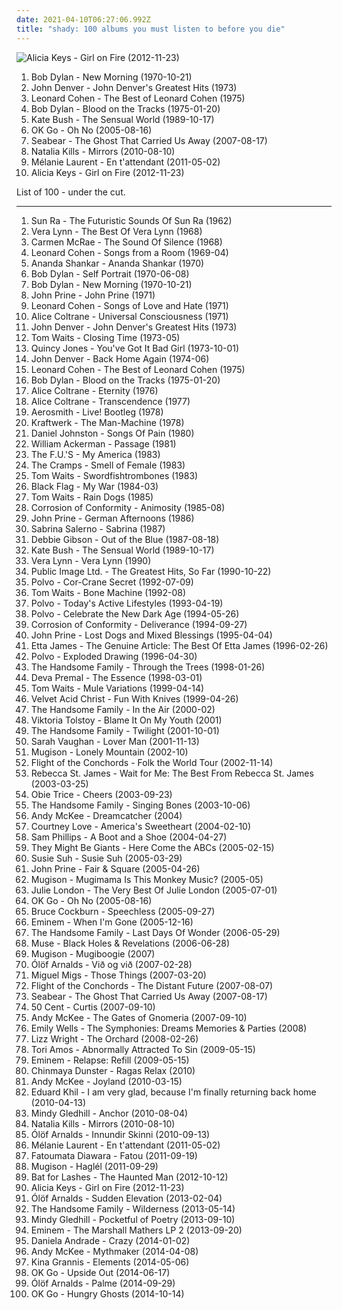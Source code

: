 ```yaml
---
date: 2021-04-10T06:27:06.992Z
title: "shady: 100 albums you must listen to before you die"
---
```

![Alicia Keys - Girl on Fire (2012-11-23)](http://coverartarchive.org/release/7a032865-3754-4659-9f34-ec7ec48a95ea/17147368325-500.jpg "Alicia Keys - Girl on Fire (2012-11-23)")
<ol class="albums">
<li data-cover="http://coverartarchive.org/release/0497a7b2-2777-3d0c-9364-4234b78c9e72/3730266019-500.jpg" data-tags="70s, folk, singer-songwriter, folk rock, rock, bob dylan, classic rock, pink, blue, green, yellow, shady, purple, grady, shady grady, clsid not unique" role="button">Bob Dylan - New Morning (1970-10-21)</li>
<li data-cover="https://img.discogs.com/LcNVI8x_v5ZvtTT0Qhv770DXV8A=/fit-in/600x599/filters:strip_icc():format(jpeg):mode_rgb():quality(90)/discogs-images/R-11352595-1514790288-4986.jpeg.jpg" data-tags="soft rock, alt-country, shady, sundaymix, robertitus coleccion, my virtual music shelf, glyph, eats tylenol like a muthufuka, buckets and baskets, 3 and 5 and 7 and 9" role="button">John Denver - John Denver's Greatest Hits (1973)</li>
<li data-cover="https://img.discogs.com/4wNsfwuPW8w5HESKr3uyEcVIeus=/fit-in/600x599/filters:strip_icc():format(jpeg):mode_rgb():quality(90)/discogs-images/R-9145129-1477454297-2923.jpeg.jpg" data-tags="leonard cohen, pink, blue, green, yellow, shady, purple, grady, shady grady" role="button">Leonard Cohen - The Best of Leonard Cohen (1975)</li>
<li data-cover="https://img.discogs.com/sJliCcqKc5U7HBZuthzIcOeD3vE=/fit-in/600x605/filters:strip_icc():format(jpeg):mode_rgb():quality(90)/discogs-images/R-3943315-1350043419-1194.jpeg.jpg" data-tags="folk" role="button">Bob Dylan - Blood on the Tracks (1975-01-20)</li>
<li data-cover="http://coverartarchive.org/release/b9016aaf-ca71-304f-b5f1-d6384cf465f3/8364196064-500.jpg" data-tags="alternative, female vocalists" role="button">Kate Bush - The Sensual World (1989-10-17)</li>
<li data-cover="https://via.placeholder.com/450" data-tags="rock, indie rock, indie" role="button">OK Go - Oh No (2005-08-16)</li>
<li data-cover="http://coverartarchive.org/release/f8f26fa1-d7e5-4357-aefe-cb17ccf2e60b/18253941016-500.jpg" data-tags="icelandic" role="button">Seabear - The Ghost That Carried Us Away (2007-08-17)</li>
<li data-cover="https://img.discogs.com/COaBC6GebeH25O4HKETZqGC3Ap4=/fit-in/600x465/filters:strip_icc():format(jpeg):mode_rgb():quality(90)/discogs-images/R-2914536-1307049521.jpeg.jpg" data-tags="pop, dance, bananas, shady, dolce, grady, partial, natalia kills, artvatar, natalia, shady grady, deek, nkm, auditory, deek deek, deek deek deek, dake, ploppy, dake-bonoism, bonoism, jibby, specific generalities, specificity, generality, plopper, male or female, non-zero" role="button">Natalia Kills - Mirrors (2010-08-10)</li>
<li data-cover="http://coverartarchive.org/release/e2aa508e-dc3f-4213-8f61-2773536db7e4/23565453379-500.jpg" data-tags="female vocalists" role="button">Mélanie Laurent - En t'attendant (2011-05-02)</li>
<li data-cover="http://coverartarchive.org/release/7a032865-3754-4659-9f34-ec7ec48a95ea/17147368325-500.jpg" data-tags="soul" role="button">Alicia Keys - Girl on Fire (2012-11-23)</li>
</ol>
List of 100 - under the cut.
<!-- more -->

_________________

<ol class="albums">
<li data-cover="http://coverartarchive.org/release/a6c9d3b8-05da-4996-a3b5-93aab10f02d3/28855108015-500.jpg" data-tags="jazz" role="button">
Sun Ra - The Futuristic Sounds Of Sun Ra (1962)
</li>
<li data-cover="https://img.discogs.com/gh_GijwtROUb0IyPcWr9gg_Llu4=/fit-in/600x578/filters:strip_icc():format(jpeg):mode_rgb():quality(90)/discogs-images/R-5080904-1598821153-2426.jpeg.jpg" data-tags="female, jazz, jazz vocal, 50s, marvelous, shady, delightful, crush, grady, steveadams fm, steveadamsfm, shady grady, childhood crush, v lynn, feminine cavern of love, boneriffic, beneficial, clsid not unique, 00c04fd7d062, 9e56be61-c50f-11cf-9a2c-00a0c90a90ce, 9e56be61, c50f, 11cf, 9a2c, 00a0c90a90ce, 888dca60-fc0a-11cf-8f0f-00c04fd7d062, 888dca60, fc0a, 8f0f" role="button">
Vera Lynn - The Best Of Vera Lynn (1968)
</li>
<li data-cover="http://coverartarchive.org/release/a5b055ff-a912-46af-b94f-478793ecdbf2/7943108089-500.jpg" data-tags="female, jazz, jazz vocal, unique, tagged, years, pink, orange, chocolate, blue, hours, red, green, days, yellow, months, minutes, seconds, tags, decades, not, roy, miscellaneous, female jazz, carlos, shady, purple, grady, partial, jazzy women, ebony, free range, related, shady grady, biv, smell of female, jazzy female, liver and onions, feminine cavern of love, free range negroes, beneficial, carlos seramos, seramos, cavern of love, this is beneficial, the smell of female, ebony delight" role="button">
Carmen McRae - The Sound Of Silence (1968)
</li>
<li data-cover="http://coverartarchive.org/release/25f52005-282b-3617-8bf0-becec9175d9c/21304861091-500.jpg" data-tags="leonard cohen, 60s, folk" role="button">
Leonard Cohen - Songs from a Room (1969-04)
</li>
<li data-cover="http://coverartarchive.org/release/adf336d1-4ffd-4700-bddf-74cce6f268f0/23120856687-500.jpg" data-tags="70s, psychedelic, psychedelic rock, sitar, world fusion" role="button">
Ananda Shankar - Ananda Shankar (1970)
</li>
<li data-cover="https://img.discogs.com/UKJWMt2aR4kQEYCPjv9NwERiUcw=/fit-in/600x605/filters:strip_icc():format(jpeg):mode_rgb():quality(90)/discogs-images/R-6769734-1617300941-3174.jpeg.jpg" data-tags="rock, classic rock" role="button">
Bob Dylan - Self Portrait (1970-06-08)
</li>
<li data-cover="http://coverartarchive.org/release/0497a7b2-2777-3d0c-9364-4234b78c9e72/3730266019-500.jpg" data-tags="70s, folk, singer-songwriter, folk rock, rock, bob dylan, classic rock, pink, blue, green, yellow, shady, purple, grady, shady grady, clsid not unique" role="button">
Bob Dylan - New Morning (1970-10-21)
</li>
<li data-cover="http://coverartarchive.org/release/8e04e5d7-ed79-3e2e-8558-6df68bab5f6d/19688294474-500.jpg" data-tags="folk, singer-songwriter" role="button">
John Prine - John Prine (1971)
</li>
<li data-cover="http://coverartarchive.org/release/9b1b2314-fb32-4d18-98a6-0daad20b830a/16612201000-500.jpg" data-tags="folk, singer-songwriter" role="button">
Leonard Cohen - Songs of Love and Hate (1971)
</li>
<li data-cover="http://coverartarchive.org/release/f3b4d48c-1c07-397f-91ae-84c4235fb06c/21616073105-500.jpg" data-tags="free jazz, jazz" role="button">
Alice Coltrane - Universal Consciousness (1971)
</li>
<li data-cover="https://img.discogs.com/LcNVI8x_v5ZvtTT0Qhv770DXV8A=/fit-in/600x599/filters:strip_icc():format(jpeg):mode_rgb():quality(90)/discogs-images/R-11352595-1514790288-4986.jpeg.jpg" data-tags="soft rock, alt-country, shady, sundaymix, robertitus coleccion, my virtual music shelf, glyph, eats tylenol like a muthufuka, buckets and baskets, 3 and 5 and 7 and 9" role="button">
John Denver - John Denver's Greatest Hits (1973)
</li>
<li data-cover="http://coverartarchive.org/release/d541b67e-e791-4c44-83ac-750ec65c0e6d/14525209827-500.jpg" data-tags="blues, jazz, singer-songwriter" role="button">
Tom Waits - Closing Time (1973-05)
</li>
<li data-cover="https://via.placeholder.com/450" data-tags="jazz" role="button">
Quincy Jones - You've Got It Bad Girl (1973-10-01)
</li>
<li data-cover="http://coverartarchive.org/release/dc97685b-48e7-4b06-9dcf-bd5236d22700/13268247986-500.jpg" data-tags="john denver" role="button">
John Denver - Back Home Again (1974-06)
</li>
<li data-cover="https://img.discogs.com/4wNsfwuPW8w5HESKr3uyEcVIeus=/fit-in/600x599/filters:strip_icc():format(jpeg):mode_rgb():quality(90)/discogs-images/R-9145129-1477454297-2923.jpeg.jpg" data-tags="leonard cohen, pink, blue, green, yellow, shady, purple, grady, shady grady" role="button">
Leonard Cohen - The Best of Leonard Cohen (1975)
</li>
<li data-cover="https://img.discogs.com/sJliCcqKc5U7HBZuthzIcOeD3vE=/fit-in/600x605/filters:strip_icc():format(jpeg):mode_rgb():quality(90)/discogs-images/R-3943315-1350043419-1194.jpeg.jpg" data-tags="folk" role="button">
Bob Dylan - Blood on the Tracks (1975-01-20)
</li>
<li data-cover="https://img.discogs.com/6C8pBCihPZbGq49EXeDn3izOnuo=/fit-in/400x395/filters:strip_icc():format(jpeg):mode_rgb():quality(90)/discogs-images/R-2099336-1263944661.jpeg.jpg" data-tags="free jazz" role="button">
Alice Coltrane - Eternity (1976)
</li>
<li data-cover="https://img.discogs.com/MFMTHmJgSLcQRpGmYHiPE2dcRl4=/fit-in/225x225/filters:strip_icc():format(jpeg):mode_rgb():quality(90)/discogs-images/R-13631640-1558034308-1423.jpeg.jpg" data-tags="jazz, usa, free jazz" role="button">
Alice Coltrane - Transcendence (1977)
</li>
<li data-cover="http://coverartarchive.org/release/0ae5bf5c-6881-3be2-a430-c3d2af0ab546/22561819655-500.jpg" data-tags="live, hard rock" role="button">
Aerosmith - Live! Bootleg (1978)
</li>
<li data-cover="https://img.discogs.com/VmywRXxVwx1b5UNZwlZPCaPBCmA=/fit-in/480x486/filters:strip_icc():format(jpeg):mode_rgb():quality(90)/discogs-images/R-4696039-1372527688-1936.jpeg.jpg" data-tags="electronic, synthpop" role="button">
Kraftwerk - The Man-Machine (1978)
</li>
<li data-cover="http://coverartarchive.org/release/ea0be1b6-83d1-424d-8714-660d2c18a8b9/13971254165-500.jpg" data-tags="folk, singer-songwriter" role="button">
Daniel Johnston - Songs Of Pain (1980)
</li>
<li data-cover="http://coverartarchive.org/release/82bb2cc1-1fde-3149-b609-774037b3036b/7560837093-500.jpg" data-tags="new age" role="button">
William Ackerman - Passage (1981)
</li>
<li data-cover="https://img.discogs.com/whx4n2mQXjzwi49Vk9DQwjVaA4c=/fit-in/449x455/filters:strip_icc():format(jpeg):mode_rgb():quality(90)/discogs-images/R-8123175-1455566375-5221.jpeg.jpg" data-tags="shady" role="button">
The F.U.'S - My America (1983)
</li>
<li data-cover="http://coverartarchive.org/release/a736ffad-be8b-4b14-b00f-30519c4b5efc/13827411386-500.jpg" data-tags="psychobilly, tagged, i like it, pink, blue, green, days, yellow, minutes, tags, decades, miscellaneous, shady, purple, pussy, grady, cramps, shady grady, smell of female, feminine cavern of love, seramos, cavern of love, the smell of female, possibly auditory, related tags, clsid not unique, i tagged this artist, 9e56be61-c50f-11cf-9a2c-00a0c90a90ce, c50f, 9a2c, 00a0c90a90ce, 888dca60-fc0a-11cf-8f0f-00c04fd7d062, 888dca60, 8f0f, specific generalizations, day, sunday, quiet, staff, comfort, friday, march, colors, monday, saturday, november, though, august, three, orange, zero, name, red, december, richard, february, you, thursday, too, guides" role="button">
The Cramps - Smell of Female (1983)
</li>
<li data-cover="http://coverartarchive.org/release/77d38310-5392-4ac4-85fe-35c1a999210d/13858018994-500.jpg" data-tags="blues" role="button">
Tom Waits - Swordfishtrombones (1983)
</li>
<li data-cover="http://coverartarchive.org/release/c04c7090-1bea-4852-a4c3-6d54065117d2/21545300582-500.jpg" data-tags="hardcore punk, punk, sludge" role="button">
Black Flag - My War (1984-03)
</li>
<li data-cover="https://img.discogs.com/aRXXBW4vRsDn82_HffthzIPKoMg=/fit-in/480x360/filters:strip_icc():format(jpeg):mode_rgb():quality(90)/discogs-images/R-4551981-1512465921-4171.jpeg.jpg" data-tags="singer-songwriter" role="button">
Tom Waits - Rain Dogs (1985)
</li>
<li data-cover="http://coverartarchive.org/release/1123d279-5441-49c4-a953-347a2a58ef3a/6512939821-500.jpg" data-tags="shady, hardcore, no core, shady grady, thrash metal, grady" role="button">
Corrosion of Conformity - Animosity (1985-08)
</li>
<li data-cover="https://img.discogs.com/zZYlOQtT0vmkJ2gjlMpgSsnNWy8=/fit-in/240x240/filters:strip_icc():format(jpeg):mode_rgb():quality(90)/discogs-images/R-1433374-1219329309.jpeg.jpg" data-tags="john prine german afternoons" role="button">
John Prine - German Afternoons (1986)
</li>
<li data-cover="http://coverartarchive.org/release/64607f8d-3cc8-4131-a748-528a1b9e28d1/23355709748-500.jpg" data-tags="female, jazz, jazz vocal, bossa nova, lovely, tag, marvelous, boobs, shady, sabrina, delightful, carl, grady, nipples, vaginal, jacked, i would like to spend an afternoon rubbing her breasts with warm mineral oil, shady grady, 1000 albums to hear before you die, beautiful land of tits, quiero su disco, sabrina-sabrina, vagina and breasts, feminine cavern of love, boneriffic, beneficial, carlos seramos, seramos, related tags, clsid not unique, 00c04fd7d062, 9e56be61-c50f-11cf-9a2c-00a0c90a90ce, 9e56be61, c50f, 11cf, 9a2c, 00a0c90a90ce, 888dca60-fc0a-11cf-8f0f-00c04fd7d062, 888dca60, fc0a, 8f0f" role="button">
Sabrina Salerno - Sabrina (1987)
</li>
<li data-cover="https://img.discogs.com/qNDoIxq04V-0i89M2qsiCdkIYVE=/fit-in/600x585/filters:strip_icc():format(jpeg):mode_rgb():quality(90)/discogs-images/R-2277258-1273961074.jpeg.jpg" data-tags="80s, pop" role="button">
Debbie Gibson - Out of the Blue (1987-08-18)
</li>
<li data-cover="http://coverartarchive.org/release/b9016aaf-ca71-304f-b5f1-d6384cf465f3/8364196064-500.jpg" data-tags="alternative, female vocalists" role="button">
Kate Bush - The Sensual World (1989-10-17)
</li>
<li data-cover="https://img.discogs.com/dIC2UuyCXY15a2G1ibfeO5akAq8=/fit-in/600x599/filters:strip_icc():format(jpeg):mode_rgb():quality(90)/discogs-images/R-9475612-1495531003-9009.jpeg.jpg" data-tags="easy to listen to" role="button">
Vera Lynn - Vera Lynn (1990)
</li>
<li data-cover="http://coverartarchive.org/release/644e50bd-39e3-4879-838b-10dce95af989/2995610474-500.jpg" data-tags="post-punk" role="button">
Public Image Ltd. - The Greatest Hits, So Far (1990-10-22)
</li>
<li data-cover="http://coverartarchive.org/release/0bb9b2ab-3016-3d2a-9f5b-dd489526a9f4/16495903143-500.jpg" data-tags="math rock, noise rock, real post-hardcore" role="button">
Polvo - Cor-Crane Secret (1992-07-09)
</li>
<li data-cover="http://coverartarchive.org/release/c507e78c-4f02-4765-8ca4-1d919bbde08c/9574171273-500.jpg" data-tags="blues, experimental, singer-songwriter" role="button">
Tom Waits - Bone Machine (1992-08)
</li>
<li data-cover="https://img.discogs.com/iezrfbZ-TrJVDTiYnEcYA-c06Ss=/fit-in/600x596/filters:strip_icc():format(jpeg):mode_rgb():quality(90)/discogs-images/R-622506-1518621666-8890.jpeg.jpg" data-tags="math rock" role="button">
Polvo - Today's Active Lifestyles (1993-04-19)
</li>
<li data-cover="https://img.discogs.com/rTTc1Z0kW32khwFCA1OeKQXTXss=/fit-in/600x450/filters:strip_icc():format(jpeg):mode_rgb():quality(90)/discogs-images/R-16001330-1601663553-5614.jpeg.jpg" data-tags="math rock, noise rock, noise pop, post-hardcore, fucking genius, shady, real post-hardcore, albums to get, no core" role="button">
Polvo - Celebrate the New Dark Age (1994-05-26)
</li>
<li data-cover="http://coverartarchive.org/release/cf88a9c4-2fcd-46c8-8412-3b06bf0abbfa/6512861185-500.jpg" data-tags="stoner rock" role="button">
Corrosion of Conformity - Deliverance (1994-09-27)
</li>
<li data-cover="http://coverartarchive.org/release/0bb4a31c-86d4-41ff-bc7b-36611bccabfd/4363846705-500.jpg" data-tags="singer-songwriter" role="button">
John Prine - Lost Dogs and Mixed Blessings (1995-04-04)
</li>
<li data-cover="http://coverartarchive.org/release/d136dbb8-a0f6-4cd0-8f7f-dab8c1a96eb9/10883716911-500.jpg" data-tags="etta james" role="button">
Etta James - The Genuine Article: The Best Of Etta James (1996-02-26)
</li>
<li data-cover="http://coverartarchive.org/release/b0b6e917-61e6-3be3-a2da-bb873eb63af8/21553050631-500.jpg" data-tags="math rock" role="button">
Polvo - Exploded Drawing (1996-04-30)
</li>
<li data-cover="https://img.discogs.com/nk3IvlKVsEEuxdvXTdeNAhZqbYk=/fit-in/600x594/filters:strip_icc():format(jpeg):mode_rgb():quality(90)/discogs-images/R-1177453-1489873337-2756.jpeg.jpg" data-tags="americana, alt-country, shady, grady, shady grady" role="button">
The Handsome Family - Through the Trees (1998-01-26)
</li>
<li data-cover="https://img.discogs.com/WXehK75GZKE4T8W2qXuiNJUWjlY=/fit-in/600x600/filters:strip_icc():format(jpeg):mode_rgb():quality(90)/discogs-images/R-1021242-1541336852-8089.jpeg.jpg" data-tags="mantra, new age, meditative" role="button">
Deva Premal - The Essence (1998-03-01)
</li>
<li data-cover="https://img.discogs.com/hWDqh0XXTI0Yba-4Homa6PrxF-M=/fit-in/201x203/filters:strip_icc():format(jpeg):mode_rgb():quality(90)/discogs-images/R-4526066-1367378651-2853.jpeg.jpg" data-tags="singer-songwriter, blues" role="button">
Tom Waits - Mule Variations (1999-04-14)
</li>
<li data-cover="http://coverartarchive.org/release/e1ed1b26-35d7-3f95-9344-8722e2707fc8/10110496358-500.jpg" data-tags="industrial, ebm" role="button">
Velvet Acid Christ - Fun With Knives (1999-04-26)
</li>
<li data-cover="https://img.discogs.com/xLjJmTV4fqIaWYmglniyqRuC2CE=/fit-in/200x198/filters:strip_icc():format(jpeg):mode_rgb():quality(90)/discogs-images/R-1177465-1198531874.jpeg.jpg" data-tags="alternative country, shady, grady, spelling lobotomy correctly, free range caucasians, shady grady, liver and onions" role="button">
The Handsome Family - In the Air (2000-02)
</li>
<li data-cover="https://img.discogs.com/GY6kkzwCV0vMLaHuDALG39j9W60=/fit-in/500x500/filters:strip_icc():format(jpeg):mode_rgb():quality(90)/discogs-images/R-661899-1268237157.jpeg.jpg" data-tags="jazz" role="button">
Viktoria Tolstoy - Blame It On My Youth (2001)
</li>
<li data-cover="https://img.discogs.com/Cy1xhiDrPvGp0RLqtCzfhmicR9o=/fit-in/240x240/filters:strip_icc():format(jpeg):mode_rgb():quality(90)/discogs-images/R-1393319-1215847786.jpeg.jpg" data-tags="singer-songwriter, progressive rock, americana, sunday, scary, alt-country, folk noir, noir, humor, smart, lyrical, friday, march, monday, saturday, november, hole, august, rac, darkness, sparks, december, february, thursday, nuggets, june, september, january, july, tuesday, tells a story, ccm, country music, creative, shady, handsome, country ballad male, dark humor, wednesday, grady, lobotomy, brett, spelling lobotomy correctly, god-damned country, free range caucasians, light in the darkness, beautiful darkness, fucked-up country, real country, free range, xian, nugget, everything that rises must converge" role="button">
The Handsome Family - Twilight (2001-10-01)
</li>
<li data-cover="https://via.placeholder.com/450" data-tags="jazz" role="button">
Sarah Vaughan - Lover Man (2001-11-13)
</li>
<li data-cover="https://img.discogs.com/XcwpLqGcprgoLn2glzpjUz9t3Bc=/fit-in/600x594/filters:strip_icc():format(jpeg):mode_rgb():quality(90)/discogs-images/R-198649-1586603824-9916.jpeg.jpg" data-tags="singer-songwriter, folktronica, indie folk, iceland" role="button">
Mugison - Lonely Mountain (2002-10)
</li>
<li data-cover="http://coverartarchive.org/release/41c58eb5-c31d-46ce-9fda-dffc2c35cf75/13632205461-500.jpg" data-tags="comedy" role="button">
Flight of the Conchords - Folk the World Tour (2002-11-14)
</li>
<li data-cover="https://img.discogs.com/gFmiRMGKMJIfRHg0M7bl4iZeY2g=/fit-in/600x584/filters:strip_icc():format(jpeg):mode_rgb():quality(90)/discogs-images/R-10644649-1501566522-3728.jpeg.jpg" data-tags="gospel" role="button">
Rebecca St. James - Wait for Me: The Best From Rebecca St. James (2003-03-25)
</li>
<li data-cover="http://coverartarchive.org/release/2525cd17-788c-4c06-b4e9-d423336c51fe/2434243105-500.jpg" data-tags="rap" role="button">
Obie Trice - Cheers (2003-09-23)
</li>
<li data-cover="https://img.discogs.com/okJGG8uLdDFFDZV-gNoKZgOklwk=/fit-in/600x609/filters:strip_icc():format(jpeg):mode_rgb():quality(90)/discogs-images/R-1528233-1493375981-7883.jpeg.jpg" data-tags="alt-country, folk noir, americana" role="button">
The Handsome Family - Singing Bones (2003-10-06)
</li>
<li data-cover="http://coverartarchive.org/release/76246305-0500-3105-a779-3a494105b65f/22592489423-500.jpg" data-tags="acoustic, acoustic guitar, andy mckee, instrumental" role="button">
Andy McKee - Dreamcatcher (2004)
</li>
<li data-cover="http://coverartarchive.org/release/77d5fc59-6d52-4070-b31a-b4841f86179b/3759468978-500.jpg" data-tags="grunge, rock" role="button">
Courtney Love - America's Sweetheart (2004-02-10)
</li>
<li data-cover="http://coverartarchive.org/release/bdea53a4-7fab-409b-b70f-6ec3f8a06029/24728786897-500.jpg" data-tags="indie, female, alternative, female vocalists, singer-songwriter, day, sunday, quiet, chicks, second, staff, comfort, friday, march, colors, monday, saturday, november, woman, though, august, pink, three, girl, vagina, orange, zero, name, blue, red, green, yellow, first, december, richard, february, you, thursday, too, guides, not, oil, makes, shade, bats, september, january, july, tuesday, enemies, awareness, sing, miscellaneous, head, idols, can, seven, shady, four, two, chick, bands that would eat children if only they could fit a whole one inside their mouths, purple, rainbow, alternative media, one" role="button">
Sam Phillips - A Boot and a Shoe (2004-04-27)
</li>
<li data-cover="https://img.discogs.com/9bKf-ElMaC2iSiCBZaIvwnlq5DU=/fit-in/600x603/filters:strip_icc():format(jpeg):mode_rgb():quality(90)/discogs-images/R-687112-1148096345.jpeg.jpg" data-tags="soundtrack, soundtracks, kids, 00s, disney, 2000s, concept album, childrens music, tmbg, shady, children's, concept albums, max, my whole damn collection, kiddo, they might be giants for kids, tdhassociation, kids music that adults enjoy" role="button">
They Might Be Giants - Here Come the ABCs (2005-02-15)
</li>
<li data-cover="https://img.discogs.com/sxYTqdcRpDhTIs31PX-UCuajF2w=/fit-in/500x500/filters:strip_icc():format(jpeg):mode_rgb():quality(90)/discogs-images/R-2088976-1263339264.jpeg.jpg" data-tags="female vocalists" role="button">
Susie Suh - Susie Suh (2005-03-29)
</li>
<li data-cover="http://coverartarchive.org/release/db3b83dc-b975-49ce-a300-fa01b678d955/10799413817-500.jpg" data-tags="singer-songwriter" role="button">
John Prine - Fair & Square (2005-04-26)
</li>
<li data-cover="http://coverartarchive.org/release/8c9ba25e-5d18-3106-bbe5-e59ef950a8bb/11169152097-500.jpg" data-tags="experimental" role="button">
Mugison - Mugimama Is This Monkey Music? (2005-05)
</li>
<li data-cover="http://coverartarchive.org/release/caef1012-f6e2-42e4-9841-4e58ede860d9/1995269799-500.jpg" data-tags="jazz" role="button">
Julie London - The Very Best Of Julie London (2005-07-01)
</li>
<li data-cover="https://via.placeholder.com/450" data-tags="rock, indie rock, indie" role="button">
OK Go - Oh No (2005-08-16)
</li>
<li data-cover="http://coverartarchive.org/release/51e2b7d1-e3ce-4c26-a808-3420e5a729bc/17343315083-500.jpg" data-tags="pink, blue, green, yellow, shady, purple, grady, shady grady, canada, voice, sunday, second, friday, march, saturday, november, august, three, orange, white, acoustic guitar, red, first, december, february, humans, thursday, september, january, july, seven, four, two, white people, one, oh canada, human, raspy, five, cockburn, thirteen, wednesday, nine, indigo, eleven, violet, twenty, third, lobotomy, spelling lobotomy correctly, free range caucasians, fifth, eight, free range, six, sixth, ten, twelve" role="button">
Bruce Cockburn - Speechless (2005-09-27)
</li>
<li data-cover="http://coverartarchive.org/release/6be26d1d-b102-48b2-8f6c-02dfd5a16ce8/15065156161-500.jpg" data-tags="eminem" role="button">
Eminem - When I'm Gone (2005-12-16)
</li>
<li data-cover="https://img.discogs.com/w9LknW7CSJQkZSGuBBLHST4XBfM=/fit-in/221x197/filters:strip_icc():format(jpeg):mode_rgb():quality(90)/discogs-images/R-1177365-1198523362.jpeg.jpg" data-tags="americana, smart, shady, grady, spelling lobotomy correctly, free range caucasians, shady grady" role="button">
The Handsome Family - Last Days Of Wonder (2006-05-29)
</li>
<li data-cover="http://coverartarchive.org/release/f1458768-777e-4d46-96eb-2d0e6d8cbaa0/13574722523-500.jpg" data-tags="alternative rock" role="button">
Muse - Black Holes & Revelations (2006-06-28)
</li>
<li data-cover="http://coverartarchive.org/release/3fdccfb0-c5c5-4676-8e45-83db38c0ee35/26215098732-500.jpg" data-tags="alternative, icelandic, iceland, tagged, lost, something, sounds, tag, thoughts, maybe, bananas, bats, variable, genre, shady, onions, bent, filtered, bite, thing, get it, wednesday, grady, zap, partial, lobotomy, spelling lobotomy correctly, possible, perhaps, suggestions, mangum, specific, extremities, optional, liver, shady grady, northern hemisphere, western hemisphere, non-verbal, you might, jib, i am tagging this artist, the fire of the mind agitates the atmosphere, testing 1-2-3, deek, liver and onions, kolob, if you could hie to kolob, auditory" role="button">
Mugison - Mugiboogie (2007)
</li>
<li data-cover="http://coverartarchive.org/release/7a058cc8-f297-4818-b182-db15f3c2655e/9390660710-500.jpg" data-tags="vocal, female, alternative, icelandic, iceland, tagged, lost, something, sounds, tag, thoughts, maybe, bananas, bats, variable, genre, shady, bent, filtered, bite, thing, get it, wednesday, grady, zap, partial, possible, perhaps, suggestions, specific, extremities, optional, shady grady, northern hemisphere, western hemisphere, non-verbal, you might, jib, i am tagging this artist, the fire of the mind agitates the atmosphere, testing 1-2-3, deek, kolob, if you could hie to kolob" role="button">
Ólöf Arnalds - Við og við (2007-02-28)
</li>
<li data-cover="https://img.discogs.com/ogXc0_12p1azLm4vnVLiEPJDRQ4=/fit-in/589x602/filters:strip_icc():format(jpeg):mode_rgb():quality(90)/discogs-images/R-988006-1181152703.jpeg.jpg" data-tags="groove, deep house" role="button">
Miguel Migs - Those Things (2007-03-20)
</li>
<li data-cover="https://img.discogs.com/T8utANq8MXWCH5GNg-KJPuxJJ6A=/fit-in/600x599/filters:strip_icc():format(jpeg):mode_rgb():quality(90)/discogs-images/R-1056126-1536182769-7526.jpeg.jpg" data-tags="comedy, guitar-based digi-bongo acapella-rap-funk-comedy folk duo" role="button">
Flight of the Conchords - The Distant Future (2007-08-07)
</li>
<li data-cover="http://coverartarchive.org/release/f8f26fa1-d7e5-4357-aefe-cb17ccf2e60b/18253941016-500.jpg" data-tags="icelandic" role="button">
Seabear - The Ghost That Carried Us Away (2007-08-17)
</li>
<li data-cover="http://coverartarchive.org/release/30449188-217a-306d-91ab-5e4c7b6720cc/15035519821-500.jpg" data-tags="gangsta rap, rap, 50 cent" role="button">
50 Cent - Curtis (2007-09-10)
</li>
<li data-cover="https://img.discogs.com/RrwxAsEV049dwc6s1TgugjH_keQ=/fit-in/500x500/filters:strip_icc():format(jpeg):mode_rgb():quality(90)/discogs-images/R-3204717-1556633536-6361.jpeg.jpg" data-tags="guitar virtuoso, acoustic guitar, fingerstyle, andy mckee" role="button">
Andy McKee - The Gates of Gnomeria (2007-09-10)
</li>
<li data-cover="http://coverartarchive.org/release/bcb103ed-1dc1-4679-ad43-ea23b77a2264/7081619659-500.jpg" data-tags="classical, singer-songwriter, easy listening, folktronica, lost, richard, bananas, bats, miscellaneous, alt, rich, shady, special, must-listen, baroque folk, grady, zap, partial, dick, xian, missionary, shady grady, finis, deek, kolob, planet kolob, deek deek, deek deek deek, finis dake, ploppy, hie to kolob, this is something you can listen to, missionaries, sometimes auditory, jibby, finis jennings dake" role="button">
Emily Wells - The Symphonies: Dreams Memories & Parties (2008)
</li>
<li data-cover="http://coverartarchive.org/release/c42db944-e7a3-4cc3-9a9f-89089962fe2e/836519986-500.jpg" data-tags="jazz, soul, lizz wright" role="button">
Lizz Wright - The Orchard (2008-02-26)
</li>
<li data-cover="http://coverartarchive.org/release/91e158f9-870a-459a-bbca-1883edeb2a47/24901186248-500.jpg" data-tags="female vocalists" role="button">
Tori Amos - Abnormally Attracted To Sin (2009-05-15)
</li>
<li data-cover="http://coverartarchive.org/release/44a066ab-5c2c-45aa-b3df-cb479668946b/16078641970-500.jpg" data-tags="eminem, rap" role="button">
Eminem - Relapse: Refill (2009-05-15)
</li>
<li data-cover="https://img.discogs.com/Abdo63zHrzZGuu9Ztsv-OLOnQzc=/fit-in/500x433/filters:strip_icc():format(jpeg):mode_rgb():quality(90)/discogs-images/R-11462592-1516753750-2272.jpeg.jpg" data-tags="tagged, i like it, pink, blue, green, days, yellow, minutes, tags, decades, miscellaneous, shady, purple, grady, shady grady, seramos, possibly auditory, related tags, clsid not unique, i tagged this artist, 9e56be61-c50f-11cf-9a2c-00a0c90a90ce, c50f, 9a2c, 00a0c90a90ce, 888dca60-fc0a-11cf-8f0f-00c04fd7d062, 888dca60, 8f0f, specific generalizations" role="button">
Chinmaya Dunster - Ragas Relax (2010)
</li>
<li data-cover="https://img.discogs.com/UhSCFQAj69nVRvLlCImGZAgT8tc=/fit-in/456x466/filters:strip_icc():format(jpeg):mode_rgb():quality(90)/discogs-images/R-3923727-1349978258-3032.jpeg.jpg" data-tags="acoustic, acoustic guitar, andy mckee" role="button">
Andy McKee - Joyland (2010-03-15)
</li>
<li data-cover="http://coverartarchive.org/release/a757d40c-d374-4dcb-af91-fec6fa2b61a9/10544833177-500.jpg" data-tags="goth, russian, political, marxist, gospel, mambo, psychic, pink, penis, pee pee, russia, drunk, red, yellow, richard, ccc, ussr, rich, communist, shady, orthodox, dolce, vcf, orthodox christian, martyr, dick, diarrhea, anti-american, infidel, this is music, ywam, no core, vineyard, diversity, eastern orthodox, pinko, poo poo, phallus, political prisoner, eastern orthodox christian, everyone loves you when you are dead, campus crusade for christ, explosive diarrhea, 12 steps, goodbye to romance, owner of a penis, youth with a mission, dick dolce, rich dolce, richard dolce, penis warrior, speaks in tongues, tongue talker, you can listen to this, old believers, coloring song, glandular, old believer, rocor, synod, synodal, vineyard christian fellowship, ivf, magic astrology mood ring, banjo loving fools" role="button">
Eduard Khil - I am very glad, because I'm finally returning back home (2010-04-13)
</li>
<li data-cover="http://coverartarchive.org/release/8d985741-395b-4ece-a881-9fc5a3a13af1/26136676974-500.jpg" data-tags="day, sunday, quiet, staff, comfort, friday, march, colors, monday, saturday, november, though, august, pink, three, orange, zero, name, blue, red, green, yellow, december, richard, february, you, thursday, too, guides, not, oil, june, makes, shade, bats, september, january, july, tuesday, enemies, sing, head, idols, can, seven, shady, four, two, bands that would eat children if only they could fit a whole one inside their mouths, purple, rainbow, alternative media, one, five, thirteen, lds, seventeen, wednesday, nine" role="button">
Mindy Gledhill - Anchor (2010-08-04)
</li>
<li data-cover="https://img.discogs.com/COaBC6GebeH25O4HKETZqGC3Ap4=/fit-in/600x465/filters:strip_icc():format(jpeg):mode_rgb():quality(90)/discogs-images/R-2914536-1307049521.jpeg.jpg" data-tags="pop, dance, bananas, shady, dolce, grady, partial, natalia kills, artvatar, natalia, shady grady, deek, nkm, auditory, deek deek, deek deek deek, dake, ploppy, dake-bonoism, bonoism, jibby, specific generalities, specificity, generality, plopper, male or female, non-zero" role="button">
Natalia Kills - Mirrors (2010-08-10)
</li>
<li data-cover="http://coverartarchive.org/release/d2b97e1a-32e6-43fc-a442-d7c766fe8fc6/17757148561-500.jpg" data-tags="alternative, icelandic, iceland, tagged, lost, something, sounds, tag, thoughts, maybe, bananas, bats, variable, genre, shady, bent, filtered, bite, thing, get it, wednesday, grady, zap, partial, olof, possible, perhaps, suggestions, specific, extremities, optional, shady grady, albums reviewed, northern hemisphere, western hemisphere, non-verbal, you might, jib, i am tagging this artist, the fire of the mind agitates the atmosphere, testing 1-2-3, deek, kolob" role="button">
Ólöf Arnalds - Innundir Skinni (2010-09-13)
</li>
<li data-cover="http://coverartarchive.org/release/e2aa508e-dc3f-4213-8f61-2773536db7e4/23565453379-500.jpg" data-tags="female vocalists" role="button">
Mélanie Laurent - En t'attendant (2011-05-02)
</li>
<li data-cover="http://coverartarchive.org/release/0c10bdf4-5c7c-4d36-89e4-8e00d8c1d95b/12472896155-500.jpg" data-tags="indie, female, male, alternative, folk, singer-songwriter, fantastic, girls, day, pretty, recommended, game, sometimes, inspirational, vocalists, pleasant, afrique, visual, women, lost, what, leaf, woman, single, girl, pleasing, something, afterlife, babe, verbal, ladies, when, where, satisfaction, richard, myself, you, else, thoughts, bananas, darlings, somewhere, bats, true, variable, awareness, miscellaneous, every, tasty, proper, the, alt, rich, can, shady, planet, only, one, swag, lady" role="button">
Fatoumata Diawara - Fatou (2011-09-19)
</li>
<li data-cover="http://coverartarchive.org/release/86822733-6a01-4d0b-9c5d-af728d00a637/18357824165-500.jpg" data-tags="alternative, icelandic, iceland, tagged, lost, something, sounds, tag, thoughts, maybe, bananas, bats, variable, genre, shady, onions, bent, filtered, bite, thing, get it, wednesday, grady, zap, partial, lobotomy, spelling lobotomy correctly, possible, perhaps, suggestions, mangum, specific, extremities, optional, liver, shady grady, northern hemisphere, western hemisphere, non-verbal, you might, jib, i am tagging this artist, the fire of the mind agitates the atmosphere, testing 1-2-3, deek, liver and onions, kolob, if you could hie to kolob, auditory, you can" role="button">
Mugison - Haglél (2011-09-29)
</li>
<li data-cover="http://coverartarchive.org/release/138edfef-da8d-4992-a93b-d41ac314e93c/7732754501-500.jpg" data-tags="dream pop, alternative" role="button">
Bat for Lashes - The Haunted Man (2012-10-12)
</li>
<li data-cover="http://coverartarchive.org/release/7a032865-3754-4659-9f34-ec7ec48a95ea/17147368325-500.jpg" data-tags="soul" role="button">
Alicia Keys - Girl on Fire (2012-11-23)
</li>
<li data-cover="https://img.discogs.com/KDUVmKzHPyTW9iR4DGwy2pFHljs=/fit-in/590x600/filters:strip_icc():format(jpeg):mode_rgb():quality(90)/discogs-images/R-4204186-1363444365-3376.jpeg.jpg" data-tags="alternative, icelandic, iceland, tagged, lost, something, sounds, tag, thoughts, maybe, bananas, bats, variable, genre, shady, bent, filtered, bite, thing, get it, wednesday, grady, zap, partial, possible, perhaps, suggestions, specific, extremities, optional, shady grady, northern hemisphere, western hemisphere, non-verbal, you might, jib, i am tagging this artist, the fire of the mind agitates the atmosphere, testing 1-2-3, deek, kolob, if you could hie to kolob, auditory, you can" role="button">
Ólöf Arnalds - Sudden Elevation (2013-02-04)
</li>
<li data-cover="http://coverartarchive.org/release/15090b0c-36ba-4c4a-a793-eed8f97ba6ef/4578384811-500.jpg" data-tags="singer-songwriter, americana, sunday, scary, alt-country, folk noir, noir, humor, smart, lyrical, friday, march, monday, saturday, november, hole, august, rac, darkness, sparks, december, february, thursday, nuggets, june, september, january, july, tuesday, tells a story, ccm, country music, creative, shady, handsome, dark humor, wednesday, grady, lobotomy, brett, spelling lobotomy correctly, god-damned country, free range caucasians, light in the darkness, beautiful darkness, fucked-up country, real country, free range, xian, nugget, everything that rises must converge, mangum, darkness and light, bottomless" role="button">
The Handsome Family - Wilderness (2013-05-14)
</li>
<li data-cover="https://img.discogs.com/rgxynq34Uvuo1aPBGVgDXVmSK9U=/fit-in/600x600/filters:strip_icc():format(jpeg):mode_rgb():quality(90)/discogs-images/R-6181189-1413086470-3179.jpeg.jpg" data-tags="day, sunday, quiet, staff, comfort, friday, march, colors, monday, saturday, november, though, august, pink, three, orange, zero, name, blue, red, green, yellow, december, richard, february, you, thursday, too, guides, not, oil, june, makes, shade, bats, september, january, july, tuesday, enemies, sing, head, idols, can, seven, shady, four, two, bands that would eat children if only they could fit a whole one inside their mouths, purple, rainbow, alternative media, one, five, thirteen, seventeen, wednesday, nine, indigo" role="button">
Mindy Gledhill - Pocketful of Poetry (2013-09-10)
</li>
<li data-cover="http://coverartarchive.org/release/aa4dd418-de74-434f-ab50-6c795112b9d1/11631849724-500.jpg" data-tags="hip hop" role="button">
Eminem - The Marshall Mathers LP 2 (2013-09-20)
</li>
<li data-cover="http://coverartarchive.org/release/02df846f-fb15-4fbb-ae10-379f5fce8ab7/10519596419-500.jpg" data-tags="indie, female, alternative, folk, female vocalists, singer-songwriter, fantastic, girls, pretty, the ladies that should sit on my sofa or somewhere else in my flat because they are darlings and oh so lovely, pleasant, visual, women, lost, woman, girl, pleasing, babe, ladies, richard, thoughts, bananas, bats, variable, miscellaneous, tasty, proper, alt, rich, shady, girls girls girls, swag, lady, tactile, filtered, melt, feminine, grady, zap, partial, dick, improper, xian, moist, specific, extremities, tingle, missionary, shady grady, non-verbal, finely tailored, impure thoughts, you might, a fashionable likeness of cylindrical awareness, finis, deek, kolob, swaggy, you can, boneriffic, dake-bonoist, planet kolob, deek deek, deek deek deek, dake, finis dake, ploppy, mime of charisma, dake-bonoism, female lady, female woman lady, lady female, lady woman, hie to kolob, filtered extremities, filtered extremity, hotter than should be allowed for human beings, this is something you can listen to, beneficial, missionaries, sometimes auditory, miscellaneous specificity, this is beneficial, jibby, generalities, specific generalities, specificity, generality, optional yet recommended, a game of myself, unclean thoughts, this is something you can look at, girl girls girls, the one and only true verbal plenary inspirational spirit guide toward copacetic satisfaction" role="button">
Daniela Andrade - Crazy (2014-01-02)
</li>
<li data-cover="http://coverartarchive.org/release/bcc0265f-d66b-4102-aa52-bb5296674112/20894448231-500.jpg" data-tags="bird, beige, jackson, names, brown, julie, andy, lloyd, andrew, andrew jackson, michael, shady, andrew lloyd webber, andrew bird, belle, jihad, webber, michael andrews, jennings, randy, andrews, bayer, andrew belle, lloyd webber, andrew jackson jihad, optional, garge, take it to the limit, andrew bayer, hale, bowl of fire, deek, dake, beneficial, this is beneficial, generalized specifics, finis jennings, w-k, andrew hale, andrew rannells, rannells, begins with an a, tinge, garji, some people named andrew, specific generality" role="button">
Andy McKee - Mythmaker (2014-04-08)
</li>
<li data-cover="http://coverartarchive.org/release/e365fd2c-c7fd-4097-9469-d2197dd7ec66/26537429250-500.jpg" data-tags="indie, female, pop, alternative, folk, female vocalists, singer-songwriter, girls, pretty, the ladies that should sit on my sofa or somewhere else in my flat because they are darlings and oh so lovely, visual, sweet, lost, woman, girl, babe, richard, thoughts, bananas, bats, variable, miscellaneous, tasty, proper, alt, rich, shady, girls girls girls, swag, lady, tactile, filtered, grady, zap, partial, dick, improper, xian, specific, extremities, missionary, shady grady, non-verbal, finely tailored, impure thoughts, you might, a fashionable likeness of cylindrical awareness, finis, deek, kolob, swaggy, you can, boneriffic, dake-bonoist, planet kolob, deek deek, deek deek deek, dake, finis dake, ploppy, mime of charisma, dake-bonoism, female lady, female woman lady, lady female, lady woman, hie to kolob, filtered extremities, filtered extremity, hotter than should be allowed for human beings, this is something you can listen to, beneficial, missionaries, sometimes auditory, miscellaneous specificity, this is beneficial, jibby, generalities, specific generalities, specificity, generality, optional yet recommended, a game of myself, unclean thoughts, this is something you can look at, girl girls girls, the one and only true verbal plenary inspirational spirit guide toward copacetic satisfaction, finis jennings dake, sexier than should be allowed for human beings" role="button">
Kina Grannis - Elements (2014-05-06)
</li>
<li data-cover="https://img.discogs.com/ijK9yK5K76FIMShTy25e4o0RINw=/fit-in/600x606/filters:strip_icc():format(jpeg):mode_rgb():quality(90)/discogs-images/R-13507319-1557330674-5093.jpeg.jpg" data-tags="shady, grady, free range caucasians, free range, shady grady, beneficial" role="button">
OK Go - Upside Out (2014-06-17)
</li>
<li data-cover="https://img.discogs.com/OT-0njtFEU-SlaT_KNVcdwRIZYI=/fit-in/600x600/filters:strip_icc():format(jpeg):mode_rgb():quality(90)/discogs-images/R-6416797-1418675288-7045.jpeg.jpg" data-tags="alternative, icelandic, iceland, tagged, lost, something, sounds, tag, thoughts, maybe, bananas, bats, variable, genre, shady, bent, filtered, bite, thing, get it, wednesday, grady, zap, partial, possible, perhaps, suggestions, mangum, specific, extremities, optional, shady grady, northern hemisphere, western hemisphere, non-verbal, you might, jib, i am tagging this artist, the fire of the mind agitates the atmosphere, testing 1-2-3, deek, kolob, if you could hie to kolob, auditory, you can" role="button">
Ólöf Arnalds - Palme (2014-09-29)
</li>
<li data-cover="http://coverartarchive.org/release/c3a9bdf6-6370-40ef-a84c-4cb086e2a27f/8567636754-500.jpg" data-tags="indie, rock, alternative, indie rock" role="button">
OK Go - Hungry Ghosts (2014-10-14)
</li>
</ol>